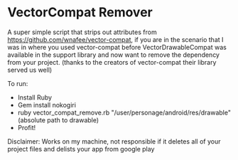 # VectorCompat Remover

A super simple script that strips out attributes from https://github.com/wnafee/vector-compat, if you are in the scenario that I was in where you used vector-compat before VectorDrawableCompat was available in the support library and now want to remove the dependency from your project. (thanks to the creators of vector-compat their library served us well)

To run:

- Install Ruby
- Gem install nokogiri
- ruby vector_compat_remove.rb "/user/personage/android/res/drawable"(absolute path to drawable)
- Profit!


Disclaimer: Works on my machine, not responsible if it deletes all of your project files and delists your app from google play

